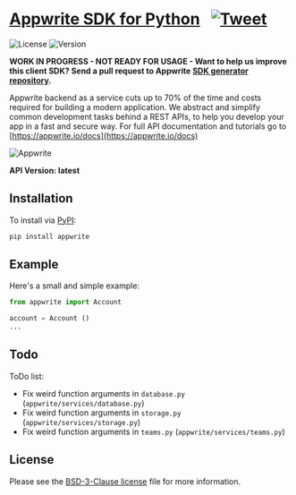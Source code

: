 # [Appwrite SDK for Python](https://appwrite.io) &nbsp; [![Tweet](https://img.shields.io/twitter/url/http/shields.io.svg?style=social)](https://twitter.com/intent/tweet?text=Appwrite%20is%20a%20backend%20as%20a%20service%20for%20building%20web%20or%20mobile%20apps&url=http%3A%2F%2Fappwrite.io&via=appwrite_io&hashtags=JS%2Cjavascript%2Creactjs%2Cangular%2Cios%2Candroid)

![License](https://img.shields.io/github/license/appwrite/sdk-for-python.svg?v=1)
![Version](https://img.shields.io/badge/api%20version-latest-blue.svg?v=1)

**WORK IN PROGRESS - NOT READY FOR USAGE - Want to help us improve this client SDK? Send a pull request to Appwrite [SDK generator repository](https://github.com/appwrite/sdk-generator).**

Appwrite backend as a service cuts up to 70% of the time and costs required for building a modern application. We abstract and simplify common development tasks behind a REST APIs, to help you develop your app in a fast and secure way. For full API documentation and tutorials go to [https://appwrite.io/docs](https://appwrite.io/docs)


![Appwrite](https://appwrite.io/images/github.png)

**API Version: latest**

## Installation

To install via [PyPI](https://pypi.org/):

```bash
pip install appwrite
```

## Example

Here's a small and simple example:
```py
from appwrite import Account

account = Account ()
...
```

## Todo

ToDo list:
- Fix weird function arguments in `database.py` (`appwrite/services/database.py`)
- Fix weird function arguments in `storage.py` (`appwrite/services/storage.py`)
- Fix weird function arguments in `teams.py` (`appwrite/services/teams.py`)

## License

Please see the [BSD-3-Clause license](https://raw.githubusercontent.com/appwrite/appwrite/master/LICENSE) file for more information.
